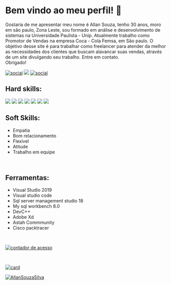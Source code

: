 # Bem vindo ao meu perfil!  👋
Gostaria de me apresentar meu nome é Allan Souza, tenho 30 anos, moro em são paulo, Zona Leste, sou formado em análise e desenvolvimento de sistemas na Universidade Paulista - Unip. Atualmente trabalho como Promotor de Vendas na empresa Coca - Cola Femsa, em São paulo. O objetivo desse site é para trabalhar como freelancer para atender da melhor as necessidades dos clientes que buscam alavancar suas vendas, através de um site divulgando seu trabalho. Entre em contato.
<br>Obrigado!
<p>

[![social](https://img.shields.io/badge/Linkedin--blue?style=for-the-badge&logo=linkedin&logoColor=blue)](https://www.linkedin.com/in/allan-souza-silva-794164146/)
<img src="https://img.shields.io/badge/GitHub-100000?style=for-the-badge&logo=github&logoColor=white" />
[![social](https://img.shields.io/badge/Site--red?style=for-the-badge)](https://allansouza-freelancer.netlify.app/)
</p>

## Hard skills:
<p>
<img src="https://img.shields.io/badge/.NET-5C2D91?style=for-the-badge&logo=.net&logoColor=white" />
<img src="https://img.shields.io/badge/C%23-239120?style=for-the-badge&logo=c-sharp&logoColor=white" />
  <img src="https://img.shields.io/badge/HTML5-E34F26?style=for-the-badge&logo=html5&logoColor=white" />
 <img src="https://img.shields.io/badge/CSS3-1572B6?style=for-the-badge&logo=css3&logoColor=white" />
 <img src="https://img.shields.io/badge/Javascript-323330?style=for-the-badge&logo=javascript&logoColor=F7DF1E" />
 <img src="https://img.shields.io/badge/MySQL-00000F?style=for-the-badge&logo=mysql&logoColor=white" />
 <img src="https://img.shields.io/badge/Microsoft_SQL_Server-CC2927?style=for-the-badge&logo=microsoft-sql-server&logoColor=white" />
</p>

## Soft Skills: 
 - Empatia 
 - Bom relacionamento 
 - Flexivel 
 - Atitude 
 - Trabalho em equipe
<br>

## Ferramentas:
 - Visual Studio 2019 
 - Visual studio code 
 - Sql server management studio 18
 - My sql workbench 8.0 
 - DevC++ 
 - Adobe Xd 
 - Astah Commmunity
 - Cisco packtracer
  <br>
  <p align=center>

  <a href='https://contador.s12.com.br'><img src='https://contador.s12.com.br/img-Y5B60A7CCZBb52b9-26.gif' border='0' alt='contador de acesso'></a></p>
  <br>
 
[![card](https://github-readme-stats.vercel.app/api?username=AllanSouzaSilva&theme=synthwave)](https://github.com/AllanSouzaSilva/)

[![AllanSouzaSilva](https://github-readme-stats.vercel.app/api/top-langs/?username=AllanSouzaSilva&hide=html&layout=compact&theme=synthwave)](https://github.com/AllanSouzaSilva/) 
